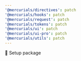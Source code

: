 ```yaml
---
'@mercurials/directives': patch
'@mercurials/hooks': patch
'@mercurials/request': patch
'@mercurials/tokens': patch
'@mercurials/ui': patch
'@mercurials/ui-pro': patch
'@mercurials/utils': patch
---
```


🎉 Setup package
